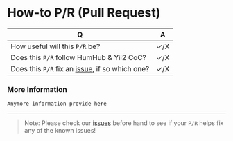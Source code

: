 # How-to P/R (Pull Request)

| Q | A |
| ------------- |:-------------:|
| How useful will this `P/R` be? | ✓/X |
| Does this `P/R` follow HumHub & Yii2 CoC? | ✓/X |
| Does this `P/R` fix an [issue](https://github.com/GreenMeteor/humhub-patreon-module/issues), if so which one? | ✓/X |

### More Information
```
Anymore information provide here
```

* * *

> Note: Please check our [issues](https://github.com/GreenMeteor/humhub-patreon-module/issues) before hand to see if your `P/R` helps fix any of the known issues!
